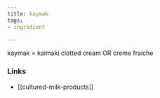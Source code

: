 ```yaml
---
title: kaymak
tags:
- ingredient

---
```

kaymak = kaimaki clotted cream OR creme fraiche

### Links

* [[cultured-milk-products]]
